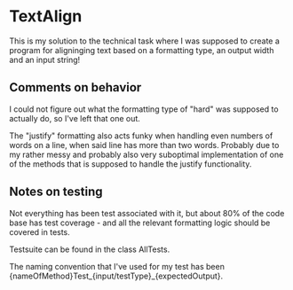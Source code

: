 # TextAlign

This is my solution to the technical task where I was supposed to create a program for aligninging text based on a formatting type, an output width and an input string!

## Comments on behavior
I could not figure out what the formatting type of "hard" was supposed to actually do, so I've left that one out.

The "justify" formatting also acts funky when handling even numbers of words on a line, when said line has more than two words. Probably due to my rather messy and probably also very suboptimal implementation of one of the methods that is supposed to handle the justify functionality.

## Notes on testing
Not everything has been test associated with it, but about 80% of the code base has test coverage - and all the relevant formatting logic should be covered in tests.

Testsuite can be found in the class AllTests.

The naming convention that I've used for my test has been {nameOfMethod}Test_{input/testType}_{expectedOutput}.
